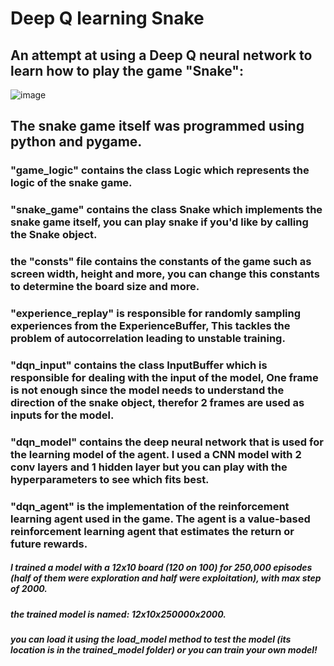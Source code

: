 # Deep Q learning Snake
## An attempt at using a Deep Q neural network to learn how to play the game "Snake":
![image](https://user-images.githubusercontent.com/80195693/134158257-fa82b0e3-ee7e-4850-a3c7-24abfd4e04ab.png)

## The snake game itself was programmed using python and pygame. 
### "game_logic" contains the class Logic which represents the logic of the snake game. 
### "snake_game" contains the class Snake which implements the snake game itself, you can play snake if you'd like by calling the Snake object.
### the "consts" file contains the constants of the game such as screen width, height and more, you can change this constants to determine the board size and more.
### "experience_replay" is responsible for randomly sampling experiences from the ExperienceBuffer, This tackles the problem of autocorrelation leading to unstable training.
### "dqn_input" contains the class InputBuffer which is responsible for dealing with the input of the model, One frame is not enough since the model needs to understand the direction of the snake object, therefor 2 frames are used as inputs for the model.
### "dqn_model" contains the deep neural network that is used for the learning model of the agent. I used a CNN model with 2 conv layers and 1 hidden layer but you can play with the hyperparameters to see which fits best.
### "dqn_agent" is the implementation of the reinforcement learning agent used in the game. The agent is a value-based reinforcement learning agent that estimates the return or future rewards.

##### I trained a model with a 12x10 board (120 on 100) for 250,000 episodes (half of them were exploration and half were exploitation), with max step of 2000.
##### the trained model is named: 12x10x250000x2000. 
##### you can load it using the load_model method to test the model (its location is in the trained_model folder) or you can train your own model!  
